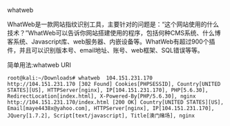 whatweb

WhatWeb是一款网站指纹识别工具，主要针对的问题是：“这个网站使用的什么技术？”WhatWeb可以告诉你网站搭建使用的程序，包括何种CMS系统、什么博客系统、Javascript库、web服务器、内嵌设备等。WhatWeb有超过900个插件，并且可以识别版本号、email地址、账号、web框架、SQL错误等等。

简单用法:whatweb URI

```
root@kali:~/Downloads# whatweb  104.151.231.170
http://104.151.231.170 [302 Found] Cookies[PHPSESSID], Country[UNITED STATES][US], HTTPServer[nginx], IP[104.151.231.170], PHP[5.6.30], RedirectLocation[index.html], X-Powered-By[PHP/5.6.30], nginx
http://104.151.231.170/index.html [200 OK] Country[UNITED STATES][US], Email[maye4438x@yahoo.com], HTTPServer[nginx], IP[104.151.231.170], JQuery[1.7.2], Script[text/javascript], Title[澳门赌场], nginx
```

